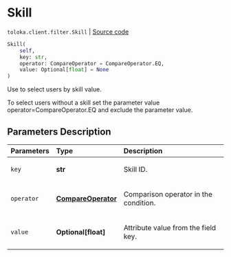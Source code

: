 # Skill
`toloka.client.filter.Skill` | [Source code](https://github.com/Toloka/toloka-kit/blob/v0.1.24/src/client/filter.py#L208)

```python
Skill(
    self,
    key: str,
    operator: CompareOperator = CompareOperator.EQ,
    value: Optional[float] = None
)
```

Use to select users by skill value.


To select users without a skill set the parameter value operator=CompareOperator.EQ and exclude the parameter value.

## Parameters Description

| Parameters | Type | Description |
| :----------| :----| :-----------|
`key`|**str**|<p>Skill ID.</p>
`operator`|**[CompareOperator](toloka.client.primitives.operators.CompareOperator.md)**|<p>Comparison operator in the condition.</p>
`value`|**Optional\[float\]**|<p>Attribute value from the field key.</p>
